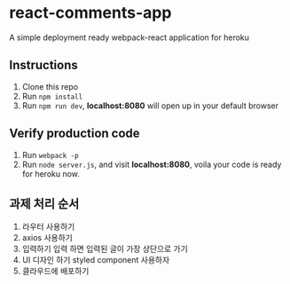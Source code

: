 # react-comments-app
A simple deployment ready webpack-react application for heroku

## Instructions

1.  Clone this repo
2.  Run `npm install`
3.  Run `npm run dev`, **localhost:8080** will open up in your default browser

## Verify production code
1. Run `webpack -p`
2. Run `node server.js`, and visit **localhost:8080**, voila your code is ready for heroku now.


##  과제 처리 순서
1. 라우터 사용하기     
2. axios 사용하기      
3. 입력하기 입력 하면 입력된 글이 가장 상단으로 가기
4. UI 디자인 하기 styled component 사용하자
5. 클라우드에 배포하기
